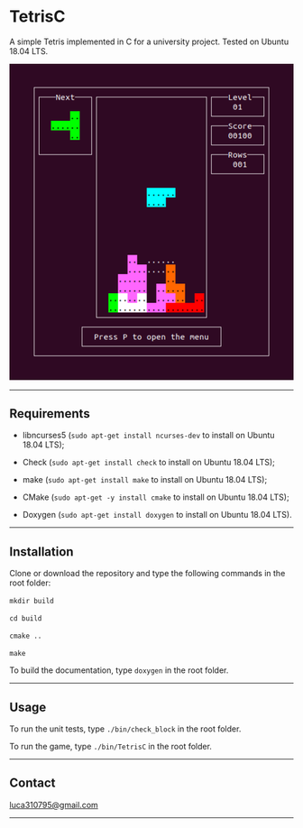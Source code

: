 # TetrisC

A simple Tetris implemented in C for a university project. Tested on Ubuntu 18.04 LTS.

![screenshot](/img/game.png?raw=true)

---------------------------------------------------------------------------------------------------------

## Requirements

*   libncurses5 (`sudo apt-get install ncurses-dev` to install on Ubuntu 18.04 LTS);

*   Check (`sudo apt-get install check` to install on Ubuntu 18.04 LTS);

*   make (`sudo apt-get install make` to install on Ubuntu 18.04 LTS);

*   CMake (`sudo apt-get -y install cmake` to install on Ubuntu 18.04 LTS);

*   Doxygen (`sudo apt-get install doxygen` to install on Ubuntu 18.04 LTS).

---------------------------------------------------------------------------------------------------------

## Installation

Clone or download the repository and type the following commands in the root folder:

```mkdir build```

```cd build```

```cmake ..```

```make```

To build the documentation, type `doxygen` in the root folder.

---------------------------------------------------------------------------------------------------------

## Usage

To run the unit tests, type `./bin/check_block` in the root folder.

To run the game, type `./bin/TetrisC` in the root folder.

---------------------------------------------------------------------------------------------------------

## Contact

luca310795@gmail.com

---------------------------------------------------------------------------------------------------------

